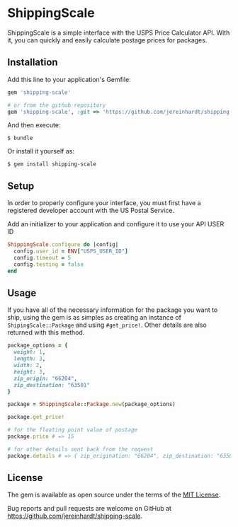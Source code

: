 # ShippingScale

ShippingScale is a simple interface with the USPS Price Calculator API.  With it, you can quickly and easily calculate postage prices for packages.

## Installation

Add this line to your application's Gemfile:

```ruby
gem 'shipping-scale'

# or from the github repository
gem 'shipping-scale', :git => 'https://github.com/jereinhardt/shipping-scale.git'
```

And then execute:

    $ bundle

Or install it yourself as:

    $ gem install shipping-scale

## Setup

In order to properly configure your interface, you must first have a registered developer account with the US Postal Service.  

Add an initializer to your application and configure it to use your API USER ID

```ruby 
ShippingScale.configure do |config|
  config.user_id = ENV["USPS_USER_ID"]
  config.timeout = 5
  config.testing = false
end
```

## Usage

If you have all of the necessary information for the package you want to ship, using the gem is as simples as creating an instance of `ShipingScale::Package` and using `#get_price!`.  Other details are also returned with this method.

```ruby
package_options = { 
  weight: 1,
  length: 3,
  width: 2,
  height: 3,
  zip_origin: "66204",
  zip_destination: "63501" 
}

package = ShippingScale::Package.new(package_options)

package.get_price!

# for the floating point value of postage
package.price # => 15

# for other details sent back from the request
package.details # => { zip_origination: "66204", zip_destination: "63501", pounds: "1", ... }
```


## License

The gem is available as open source under the terms of the [MIT License](http://opensource.org/licenses/MIT).

Bug reports and pull requests are welcome on GitHub at https://github.com/jereinhardt/shipping-scale.



